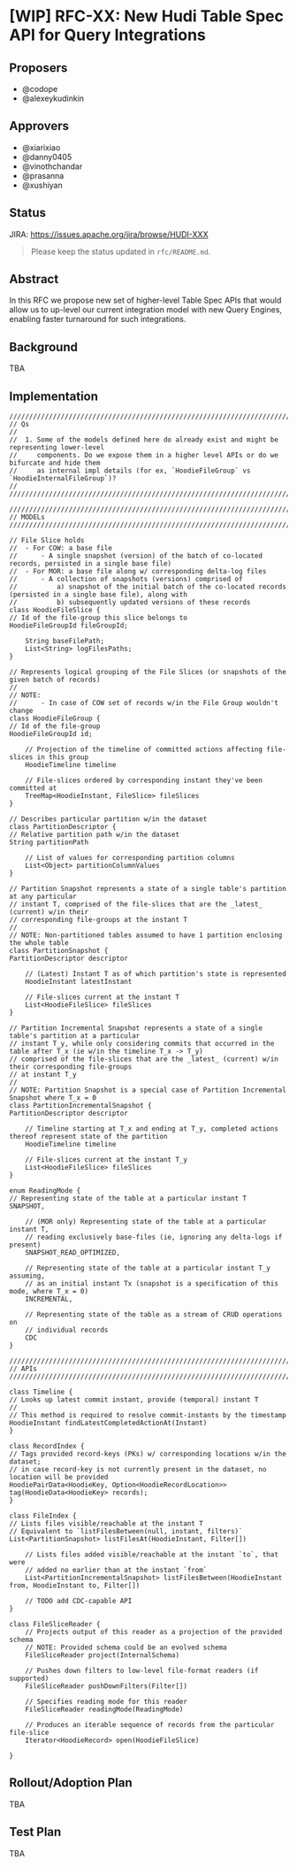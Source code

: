 <!--
 Licensed to the Apache Software Foundation (ASF) under one or more
 contributor license agreements.  See the NOTICE file distributed with
 this work for additional information regarding copyright ownership.
 The ASF licenses this file to You under the Apache License, Version 2.0
 (the "License"); you may not use this file except in compliance with
 the License.  You may obtain a copy of the License at

      http://www.apache.org/licenses/LICENSE-2.0

 Unless required by applicable law or agreed to in writing, software
 distributed under the License is distributed on an "AS IS" BASIS,
 WITHOUT WARRANTIES OR CONDITIONS OF ANY KIND, either express or implied.
 See the License for the specific language governing permissions and
 limitations under the License.
-->

# [WIP] RFC-XX: New Hudi Table Spec API for Query Integrations

## Proposers

- @codope
- @alexeykudinkin

## Approvers

- @xiarixiao
- @danny0405
- @vinothchandar
- @prasanna
- @xushiyan

## Status

JIRA: https://issues.apache.org/jira/browse/HUDI-XXX

> Please keep the status updated in `rfc/README.md`.

## Abstract

In this RFC we propose new set of higher-level Table Spec APIs that would allow
us to up-level our current integration model with new Query Engines, enabling faster 
turnaround for such integrations.

## Background

TBA

## Implementation

```
////////////////////////////////////////////////////////////////////////
// Qs
//
//  1. Some of the models defined here do already exist and might be representing lower-level
//     components. Do we expose them in a higher level APIs or do we bifurcate and hide them
//     as internal impl details (for ex, `HoodieFileGroup` vs `HoodieInternalFileGroup`)?
//
////////////////////////////////////////////////////////////////////////

////////////////////////////////////////////////////////////////////////
// MODELs
////////////////////////////////////////////////////////////////////////

// File Slice holds
//  - For COW: a base file
//      - A single snapshot (version) of the batch of co-located records, persisted in a single base file)
//  - For MOR: a base file along w/ corresponding delta-log files
//      - A collection of snapshots (versions) comprised of
//          a) snapshot of the initial batch of the co-located records (persisted in a single base file), along with
//          b) subsequently updated versions of these records
class HoodieFileSlice {
// Id of the file-group this slice belongs to
HoodieFileGroupId fileGroupId;

    String baseFilePath;
    List<String> logFilesPaths;
}

// Represents logical grouping of the File Slices (or snapshots of the given batch of records)
//
// NOTE:
//      - In case of COW set of records w/in the File Group wouldn't change
class HoodieFileGroup {
// Id of the file-group
HoodieFileGroupId id;

    // Projection of the timeline of committed actions affecting file-slices in this group
    HoodieTimeline timeline

    // File-slices ordered by corresponding instant they've been committed at
    TreeMap<HoodieInstant, FileSlice> fileSlices
}

// Describes particular partition w/in the dataset
class PartitionDescriptor {
// Relative partition path w/in the dataset
String partitionPath

    // List of values for corresponding partition columns
    List<Object> partitionColumnValues
}

// Partition Snapshot represents a state of a single table's partition at any particular
// instant T, comprised of the file-slices that are the _latest_ (current) w/in their
// corresponding file-groups at the instant T
//
// NOTE: Non-partitioned tables assumed to have 1 partition enclosing the whole table
class PartitionSnapshot {
PartitionDescriptor descriptor

    // (Latest) Instant T as of which partition's state is represented
    HoodieInstant latestInstant

    // File-slices current at the instant T
    List<HoodieFileSlice> fileSlices
}

// Partition Incremental Snapshot represents a state of a single table's partition at a particular
// instant T_y, while only considering commits that occurred in the table after T_x (ie w/in the timeline T_x -> T_y)
// comprised of the file-slices that are the _latest_ (current) w/in their corresponding file-groups
// at instant T_y
//
// NOTE: Partition Snapshot is a special case of Partition Incremental Snapshot where T_x = 0
class PartitionIncrementalSnapshot {
PartitionDescriptor descriptor

    // Timeline starting at T_x and ending at T_y, completed actions thereof represent state of the partition
    HoodieTimeline timeline

    // File-slices current at the instant T_y
    List<HoodieFileSlice> fileSlices
}

enum ReadingMode {
// Representing state of the table at a particular instant T
SNAPSHOT,

    // (MOR only) Representing state of the table at a particular instant T,
    // reading exclusively base-files (ie, ignoring any delta-logs if present)
    SNAPSHOT_READ_OPTIMIZED,

    // Representing state of the table at a particular instant T_y assuming,
    // as an initial instant Tx (snapshot is a specification of this mode, where T_x = 0)
    INCREMENTAL,

    // Representing state of the table as a stream of CRUD operations on
    // individual records
    CDC
}

////////////////////////////////////////////////////////////////////////
// APIs
////////////////////////////////////////////////////////////////////////

class Timeline {
// Looks up latest commit instant, provide (temporal) instant T
//
// This method is required to resolve commit-instants by the timestamp
HoodieInstant findLatestCompletedActionAt(Instant)
}

class RecordIndex {
// Tags provided record-keys (PKs) w/ corresponding locations w/in the dataset;
// in case record-key is not currently present in the dataset, no location will be provided
HoodiePairData<HoodieKey, Option<HoodieRecordLocation>> tag(HoodieData<HoodieKey> records);
}

class FileIndex {
// Lists files visible/reachable at the instant T
// Equivalent to `listFilesBetween(null, instant, filters)`
List<PartitionSnapshot> listFilesAt(HoodieInstant, Filter[])

    // Lists files added visible/reachable at the instant `to`, that were
    // added no earlier than at the instant `from`
    List<PartitionIncrementalSnapshot> listFilesBetween(HoodieInstant from, HoodieInstant to, Filter[])

    // TODO add CDC-capable API
}

class FileSliceReader {
    // Projects output of this reader as a projection of the provided schema
    // NOTE: Provided schema could be an evolved schema
    FileSliceReader project(InternalSchema)

    // Pushes down filters to low-level file-format readers (if supported)
    FileSliceReader pushDownFilters(Filter[])

    // Specifies reading mode for this reader
    FileSliceReader readingMode(ReadingMode)

    // Produces an iterable sequence of records from the particular file-slice
    Iterator<HoodieRecord> open(HoodieFileSlice)

}
```

## Rollout/Adoption Plan

TBA

## Test Plan

TBA